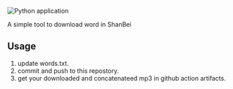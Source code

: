 ![Python application](https://github.com/tkit1994/ShanBei/workflows/Python%20application/badge.svg)

A simple tool to download word in ShanBei

## Usage

1. update words.txt.
2. commit and push to this repostory.
3. get your downloaded and concatenateed mp3 in github action artifacts.
